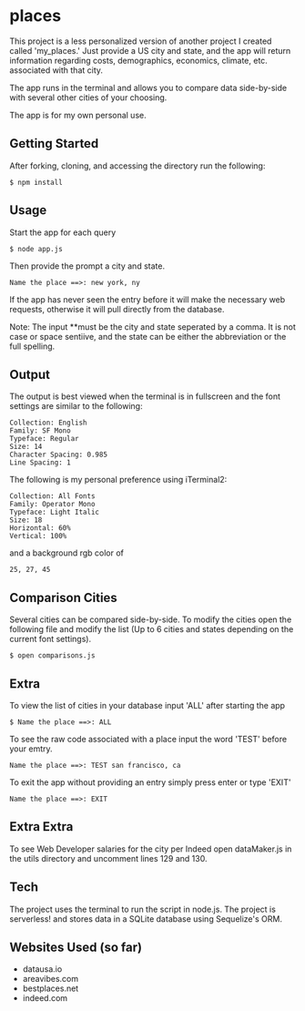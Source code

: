 # places
This project is a less personalized version of another project I created called 'my_places.'  Just provide a US city and state, and the app will return information regarding costs, demographics, economics, climate, etc. associated with that city.

The app runs in the terminal and allows you to compare data side-by-side with several other cities of your choosing.

The app is for my own personal use.

## Getting Started
After forking, cloning, and accessing the directory run the following:
```
$ npm install
```

## Usage
Start the app for each query
```
$ node app.js
```

Then provide the prompt a city and state.
```
Name the place ==>: new york, ny
```

If the app has never seen the entry before it will make the necessary web requests, otherwise it will pull directly from the database.

Note: The input **must be the city and state seperated by a comma.  It is not case or space sentiive, and the state can be either the abbreviation or the full spelling.

## Output
The output is best viewed when the terminal is in fullscreen and the font settings are similar to the following:
```
Collection: English
Family: SF Mono
Typeface: Regular
Size: 14
Character Spacing: 0.985
Line Spacing: 1
```

The following is my personal preference using iTerminal2:
```
Collection: All Fonts
Family: Operator Mono
Typeface: Light Italic
Size: 18
Horizontal: 60%
Vertical: 100%
```
and a background rgb color of
```
25, 27, 45
```

## Comparison Cities
Several cities can be compared side-by-side.  To modify the cities open the following file and modify the list (Up to 6 cities and states depending on the current font settings).

```
$ open comparisons.js
```

## Extra
To view the list of cities in your database input 'ALL' after starting the app
```
$ Name the place ==>: ALL
```

To see the raw code associated with a place input the word 'TEST' before your emtry.
```
Name the place ==>: TEST san francisco, ca
```

To exit the app without providing an entry simply press enter or type 'EXIT'
```
Name the place ==>: EXIT
```
## Extra Extra
To see Web Developer salaries for the city per Indeed open dataMaker.js in the utils directory and uncomment lines 129 and 130.

## Tech
The project uses the terminal to run the script in node.js.  The project is serverless! and stores data in a SQLite database using Sequelize's ORM.

## Websites Used (so far)
* datausa.io
* areavibes.com
* bestplaces.net
* indeed.com

